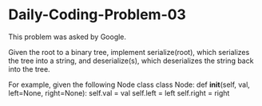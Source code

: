 # Daily-Coding-Problem-03

This problem was asked by Google.

Given the root to a binary tree, implement serialize(root), which serializes the tree into a string, and deserialize(s), which deserializes the string back into the tree.


For example, given the following Node class
class Node:
    def __init__(self, val, left=None, right=None):
        self.val = val
        self.left = left
        self.right = right
        
